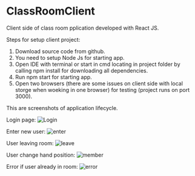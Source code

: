 # ClassRoomClient
Client side of class room pplication developed with React JS.

Steps for setup client project:
1) Download source code from github.
2) You need to setup Node Js for starting app.
4) Open IDE with terminal or start in cmd locating in project folder by calling npm install for downloading all dependencies.
5) Run npm start for starting app.
6) Open two browsers (there are some issues on client side with local storge when woeking in one browser) for testing (project runs on port 3000).

This are screenshots of application lifecycle.

Login page:
![Login](https://user-images.githubusercontent.com/37711653/170891014-10ea8dc5-0d6d-45c3-a368-1fc4adfd5dd3.PNG)

Enter new user:
![enter](https://user-images.githubusercontent.com/37711653/170891027-58b8bcd7-b9f7-4600-aeeb-697df165c07d.PNG)

User leaving room:
![leave](https://user-images.githubusercontent.com/37711653/170891037-3683cdd3-1557-426d-95ed-c5f28f5d78d1.PNG)

User change hand position:
![member](https://user-images.githubusercontent.com/37711653/170891049-2b4c5b91-fdc4-4cf0-b916-98d8a200f052.PNG)

Error if user already in room:
![error](https://user-images.githubusercontent.com/37711653/170891059-831e4f9b-e33a-4974-ae36-e209f884f78f.PNG)




